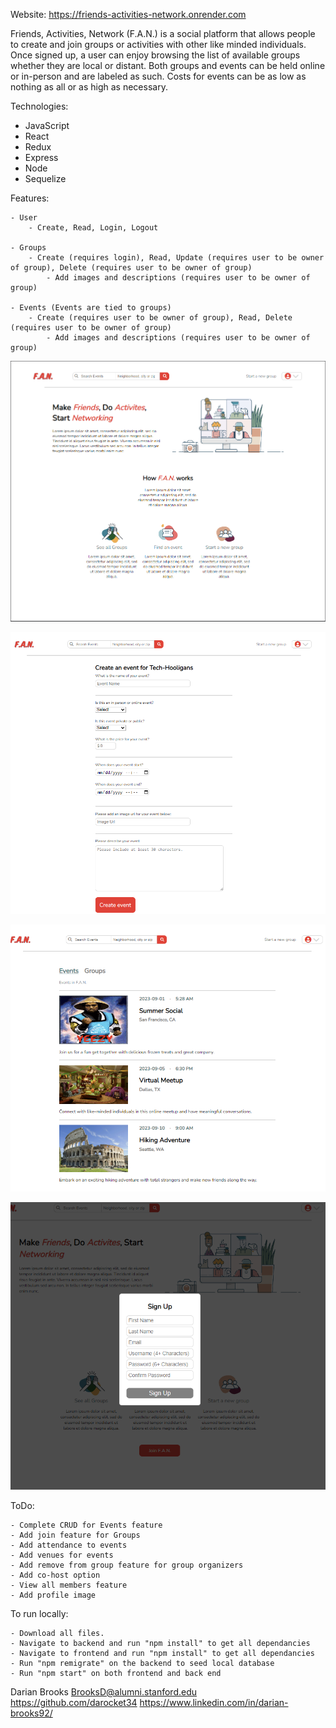 Website: https://friends-activities-network.onrender.com

Friends, Activities, Network (F.A.N.) is a social platform that allows people to create and join groups or activities with other like minded individuals. Once signed up, a user can enjoy browsing the list of available groups whether they are local or distant. Both groups and events can be held online or in-person and are labeled as such. Costs for events can be as low as nothing as all or as high as necessary.

Technologies:

- JavaScript
- React
- Redux
- Express
- Node
- Sequelize

Features:

    - User
        - Create, Read, Login, Logout

    - Groups
        - Create (requires login), Read, Update (requires user to be owner of group), Delete (requires user to be owner of group)
            - Add images and descriptions (requires user to be owner of group)

    - Events (Events are tied to groups)
        - Create (requires user to be owner of group), Read, Delete (requires user to be owner of group)
            - Add images and descriptions (requires user to be owner of group)

![HomePage](/images/image.png)

![Create Group](/images/image-1.png)

![Browse Events](/images/image-2.png)

![Signup Modal](/images/image-3.png)

ToDo:

    - Complete CRUD for Events feature
    - Add join feature for Groups
    - Add attendance to events
    - Add venues for events
    - Add remove from group feature for group organizers
    - Add co-host option
    - View all members feature
    - Add profile image

To run locally:

    - Download all files.
    - Navigate to backend and run "npm install" to get all dependancies
    - Navigate to frontend and run "npm install" to get all dependancies
    - Run "npm remigrate" on the backend to seed local database
    - Run "npm start" on both frontend and back end

Darian Brooks
BrooksD@alumni.stanford.edu
https://github.com/darocket34
https://www.linkedin.com/in/darian-brooks92/
